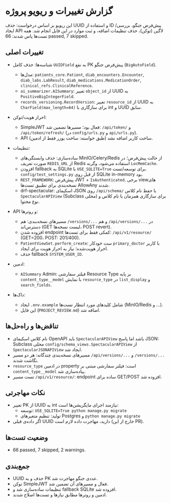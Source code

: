 # گزارش تغییرات و ریویو پروژه

این ریویو بر اساس درخواست: حذف UUID و استفاده از ID پیش‌فرض جنگو، بررسی/ایجاد API لاگین (توکن)، حذف تنظیمات اضافه، و ثبت موارد در این فایل انجام شد. همه تست‌ها پاس شدند: 66 passed, 7 skipped.

## تغییرات اصلی

- شناسه‌ها: حذف کامل `UUIDField` به نفع PK پیش‌فرض جنگو (`BigAutoField`).
  - مدل‌ها: `patients_core.Patient`, `diab_encounters.Encounter`, `diab_labs.LabResult`, `diab_medications.MedicationOrder`, `clinical_refs.ClinicalReference`.
  - `ai_summarizer.AISummary`: تغییر `object_id` از UUID به `PositiveBigIntegerField`.
  - `records_versioning.RecordVersion`: تغییر `resource_id` از UUID به `CharField(max_length=64)` برای سازگاری با int و UUID سابق.

- احراز هویت/توکن:
  - SimpleJWT فعال بود؛ مسیرها تضمین شد: `/api/token/` و `/api/token/refresh/` (در `config/urls.py` و `api/urls.py`).
  - API ساخت کاربر اضافه نشد (طبق خواسته: ساخت یوزر فقط از ادمین).

- تنظیمات:
  - ساده‌سازی: حذف وابستگی‌های MinIO/Celery/Redis از حالت پیش‌فرض؛ در صورت تعریف `REDIS_URL` از Redis استفاده می‌شود، وگرنه `LocMemCache`.
  - افزودن fallback به SQLite با `USE_SQLITE=True` برای توسعه/تست. `config/test_settings.py` از قبل روی SQLite in-memory بود.
  - `REST_FRAMEWORK`: پیش‌فرض JWT + `IsAuthenticated`. برخی viewهای نسخه‌بندی برای تطبیق تست‌ها AllowAny شدند.
  - drf-spectacular: اسکیمای JSON روی `/api/schema/` با حفظ نام کلاس `SpectacularAPIView` (Subclass محلی) برای سازگاری همزمان با نام کلاس و نوع محتوا.

- API و روترها:
  - مسیرهای نسخه‌بندی: هم `/versions/...` و هم `/api/versions/...` در دسترس‌اند (GET لیست نسخه‌ها، POST revert).
  - افزوده شدن endpoint کمکی فقط برای تست‌ها: `/api/v1/resource/` (GET=200، POST: 201/400).
  - `PatientViewSet.perform_create`: ست خودکار `primary_doctor` با کاربر احراز هویت‌شده؛ نیاز به احراز هویت برای ایجاد.
  - حذف fallback `SYSTEM_USER_ID`.

- ادمین:
  - `AISummary` Admin: فیلتر سفارشی Resource Type بر پایه `content_type__model` با نمایش `resource_type` در `list_display` و `search_fields`.

- داک‌ها:
  - ایجاد `.env.example` شامل کلیدهای مورد انتظار تست‌ها (MinIO/Redis و ...).
  - این فایل (`PROJECT_REVIEW.md`) اضافه شد.

## تناقض‌ها و راه‌حل‌ها

- نام کلاس اسکیمای OpenAPI باید `SpectacularAPIView` باشد اما پاسخ JSON: Subclass محلی `config/schema_views.SpectacularAPIView` از `SpectacularJSONAPIView` ایجاد شد.
- مسیرهای نسخه‌بندی چندگانه: هر دو مسیر `/api/versions/...` و `/versions/...` نگاشت شدند.
- `resource_type` در ادمین property است: فیلتر سفارشی مبتنی بر `content_type__model` پیاده‌سازی شد.
- تست مسیر `/api/v1/resource/`: endpoint ساده برای GET/POST افزوده شد.

## نکات مهاجرتی

- تغییر PK از UUID به int نیازمند اجرای مایگریشن‌ها است:
  - توسعه: `USE_SQLITE=True python manage.py migrate`
  - تولید: تنظیم متغیرهای Postgres و `python manage.py migrate`
- اگر داده‌ی قبلی UUID دارید، مهاجرت داده لازم است (خارج از این PR).

## وضعیت تست‌ها

- 66 passed, 7 skipped, 2 warnings.

## جمع‌بندی

- UUID حذف و به PK عددی جنگو مهاجرت شد.
- توکن SimpleJWT فعال و مسیرهای آن تضمین شد.
- تنظیمات ساده‌سازی شد و fallback SQLite افزوده شد.
- ادمین و روترها مطابق نیازها و تست‌ها اصلاح شدند.
